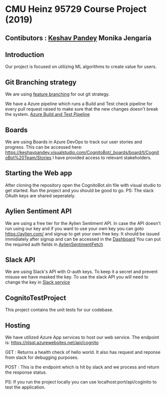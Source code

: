 # CMU Heinz 95729 Course Project (2019)
## Contibutors : [Keshav Pandey](https://github.com/Keshav-Pandey/) Monika Jengaria


## Introduction

Our project is focused on utilizing ML algorithms to create value for users.

## Git Branching strategy

We are using [feature branching](https://docs.microsoft.com/en-us/azure/devops/repos/git/git-branching-guidance?view=azure-devops) for out git strategy.

We have a Azure pipeline which runs a Build and Test check pipeline for every pull request raised to make sure that the new changes doesn't break the system.
[Azure Build and Test Pipeline](https://keshavpandey.visualstudio.com/CognitoBot/_build)

## Boards

We are using Boards in Azure DevOps to track our user stories and progress.
This can be accessed here: https://keshavpandey.visualstudio.com/CognitoBot/_boards/board/t/CognitoBot%20Team/Stories
I have provided access to relevant stakeholders.


## Starting the Web app

After cloning the repository open the CognitoBot.sln file with visual studio to get started. Run the project and you should be good to go. PS: The slack OAuth keys are shared seperately.

## Aylien Sentiment API

We are using a free tier for the Aylien Sentiment API. In case the API doesn't run using our key and if you want to use your own key you can goto https://aylien.com/ and signup to get your own free key. It should be issued immidiately after signup and can be accessed in the [Dashboard](https://developer.aylien.com/admin/)
You can put the required auth fields in [AylienSentimentFetch](https://github.com/Keshav-Pandey/heinz-95729-project/blob/master/CognitoBot/AylienSentimentFetch.cs)

## Slack API

We are using Slack's API with O-auth keys. To keep it a secret and prevent misuse we have masked the key. To use the slack API you will need to change the key in [Slack service](https://github.com/Keshav-Pandey/heinz-95729-project/blob/master/CognitoBot/SlackService.cs#L21)

## CognitoTestProject

This project contains the unit tests for our codebase.

## Hosting

We have utilized Azure App services to host our web service.
The endpoint is: https://nlsql.azurewebsites.net/api/cognito

GET : Returns a health check of hello world.
It also has request and reponse from slack for debugging purposes.

POST : This is the endpoint which is hit by slack and we process and return the response status.

PS: If you run the project locally you can use localhost:port/api/coginito to test the application.